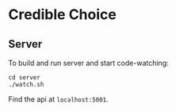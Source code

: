 # Credible Choice

## Server

To build and run server and start code-watching:

```
cd server
./watch.sh
```

Find the api at `localhost:5001`.